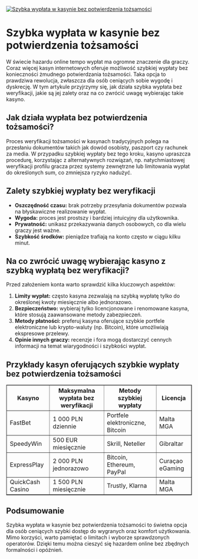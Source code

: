 [![Szybka wypłata w kasynie bez potwierdzenia tożsamości](https://123-caf.pages.dev/gitsignup.png)](https://vrmoo.ru/Bt82HjjY)

<h1>Szybka wypłata w kasynie bez potwierdzenia tożsamości</h1> <p>W świecie hazardu online tempo wypłat ma ogromne znaczenie dla graczy. Coraz więcej kasyn internetowych oferuje możliwość szybkiej wypłaty bez konieczności żmudnego potwierdzania tożsamości. Taka opcja to prawdziwa rewolucja, zwłaszcza dla osób ceniących sobie wygodę i dyskrecję. W tym artykule przyjrzymy się, jak działa szybka wypłata bez weryfikacji, jakie są jej zalety oraz na co zwrócić uwagę wybierając takie kasyno.</p>  <h2>Jak działa wypłata bez potwierdzenia tożsamości?</h2> <p>Proces weryfikacji tożsamości w kasynach tradycyjnych polega na przesłaniu dokumentów takich jak dowód osobisty, paszport czy rachunek za media. W przypadku szybkiej wypłaty bez tego kroku, kasyno upraszcza procedurę, korzystając z alternatywnych rozwiązań, np. natychmiastowej weryfikacji profilu gracza przez systemy zewnętrzne lub limitowania wypłat do określonych sum, co zmniejsza ryzyko nadużyć.</p>  <h2>Zalety szybkiej wypłaty bez weryfikacji</h2> <ul>   <li><strong>Oszczędność czasu:</strong> brak potrzeby przesyłania dokumentów pozwala na błyskawiczne realizowanie wypłat.</li>   <li><strong>Wygoda:</strong> proces jest prostszy i bardziej intuicyjny dla użytkownika.</li>   <li><strong>Prywatność:</strong> unikasz przekazywania danych osobowych, co dla wielu graczy jest ważne.</li>   <li><strong>Szybkość środków:</strong> pieniądze trafiają na konto często w ciągu kilku minut.</li> </ul>  <h2>Na co zwrócić uwagę wybierając kasyno z szybką wypłatą bez weryfikacji?</h2> <p>Przed założeniem konta warto sprawdzić kilka kluczowych aspektów:</p> <ol>   <li><strong>Limity wypłat:</strong> często kasyna zezwalają na szybką wypłatę tylko do określonej kwoty miesięcznie albo jednorazowo.</li>   <li><strong>Bezpieczeństwo:</strong> wybieraj tylko licencjonowane i renomowane kasyna, które stosują zaawansowane metody zabezpieczeń.</li>   <li><strong>Metody płatności:</strong> preferuj kasyna oferujące szybkie portfele elektroniczne lub krypto-waluty (np. Bitcoin), które umożliwiają ekspresowe przelewy.</li>   <li><strong>Opinie innych graczy:</strong> recenzje i fora mogą dostarczyć cennych informacji na temat wiarygodności i szybkości wypłat.</li> </ol>  <h2>Przykłady kasyn oferujących szybkie wypłaty bez potwierdzenia tożsamości</h2> <table border="1" cellspacing="0" cellpadding="8">   <thead>     <tr>       <th>Kasyno</th>       <th>Maksymalna wypłata bez weryfikacji</th>       <th>Metody szybkiej wypłaty</th>       <th>Licencja</th>     </tr>   </thead>   <tbody>     <tr>       <td>FastBet</td>       <td>1 000 PLN dziennie</td>       <td>Portfele elektroniczne, Bitcoin</td>       <td>Malta MGA</td>     </tr>     <tr>       <td>SpeedyWin</td>       <td>500 EUR miesięcznie</td>       <td>Skrill, Neteller</td>       <td>Gibraltar</td>     </tr>     <tr>       <td>ExpressPlay</td>       <td>2 000 PLN jednorazowo</td>       <td>Bitcoin, Ethereum, PayPal</td>       <td>Curaçao eGaming</td>     </tr>     <tr>       <td>QuickCash Casino</td>       <td>1 500 PLN miesięcznie</td>       <td>Trustly, Klarna</td>       <td>Malta MGA</td>     </tr>   </tbody> </table>  <h2>Podsumowanie</h2> <p>Szybka wypłata w kasynie bez potwierdzenia tożsamości to świetna opcja dla osób ceniących szybki dostęp do wygranych oraz komfort użytkowania. Mimo korzyści, warto pamiętać o limitach i wyborze sprawdzonych operatorów. Dzięki temu można cieszyć się hazardem online bez zbędnych formalności i opóźnień.</p>